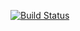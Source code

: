 [![Build Status](https://github.com/mpollmeier/sbt-ci-release-early-usage/workflows/release/badge.svg)](https://github.com/mpollmeier/sbt-ci-release-early-usage/actions?query=workflow%3Arelease)

